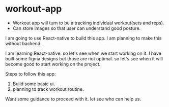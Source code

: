 # workout-app

- Workout app will turn to be a tracking individual workout(sets and reps).
- Can store images so that user can understand good posture.


I am going to use React-native to build this app. I am planning to make this without backend.

I am learning React-native. so let's see when we start working on it. I have built some figma designs but those are not optimal. so let's see when it will become good to start working on the project.

Steps to follow this app:
1. Build some basic ui.
2. planning to track workout routine.


Want some guidance to proceed with it. let see who can help us.
